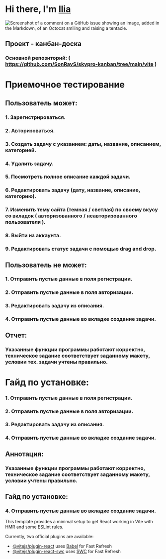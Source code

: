 # Hi there, I'm [Ilia](https://gist.github.com/SonRayS) 


![Screenshot of a comment on a GitHub issue showing an image, added in the Markdown, of an Octocat smiling and raising a tentacle.](https://habrastorage.org/getpro/habr/post_images/3db/ac4/5df/3dbac45df51c33b0bd63621081afbe29.jpg)

## Проект - канбан-доска

### Основной репозиторий: ( https://github.com/SonRayS/skypro-kanban/tree/main/vite )


# Приемочное тестирование 


## Пользователь может: 

### 1. Зарегистрироваться. 
### 2. Авторизоваться. 
### 3. Создать задачу с указанием: даты, название, описанием, категорией. 
### 4. Удалить задачу.
### 5. Посмотреть полное описание каждой задачи.
### 6. Редактировать задачу (дату, название, описание, категорию).
### 7. Изменить тему сайта (темная / светлая) по своему вкусу со вкладок ( авторизованного / неавторизованного пользователя ). 
### 8. Выйти из аккаунта. 
### 9. Редактировать статус задачи с помощью drag and drop. 


## Пользователь не может: 

### 1. Отправить пустые данные в поля регистрации. 
### 2. Отправить пустые данные в поля авторизации. 
### 3. Редактировать задачу из описания. 
### 4. Отправить пустые данные во вкладке создание задачи.


## Отчет:

### Указанные функции программы работают корректно, техническое задание соответствует заданному макету, условии тех. задачи учтены правильно.


# Гайд по установке:
### 1. Отправить пустые данные в поля регистрации. 
### 2. Отправить пустые данные в поля авторизации. 
### 3. Редактировать задачу из описания. 
### 4. Отправить пустые данные во вкладке создание задачи.

## Аннотация:

### Указанные функции программы работают корректно, техническое задание соответствует заданному макету, условии учтены правильно.

## Гайд по установке:

### 4. Отправить пустые данные во вкладке создание задачи.

This template provides a minimal setup to get React working in Vite with HMR and some ESLint rules.

Currently, two official plugins are available:

- [@vitejs/plugin-react](https://github.com/vitejs/vite-plugin-react/blob/main/packages/plugin-react/README.md) uses [Babel](https://babeljs.io/) for Fast Refresh
- [@vitejs/plugin-react-swc](https://github.com/vitejs/vite-plugin-react-swc) uses [SWC](https://swc.rs/) for Fast Refresh
